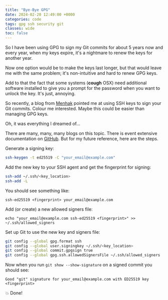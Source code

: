 ```yaml
---
title: "Bye-Bye GPG"
date: 2024-02-20 12:49:00 +0000
categories: code
tags: gpg ssh security git
classes: wide
toc: false
---
```


So I have been using GPG to sign my Git commits for about 5 years now and every year, when my keys expire, it's a nightmare to renew the keys for another year.

Now one option would be to make the keys last longer, but that would leave me with the same problem; it's non-intuitive and hard to renew GPG keys.

Add to that the fact that some systems (**cough** OSX) need additional software installed to give you a prompt for the password when you want to unlock the key.
It's just, annoying.

So recently, a blog from [Menhak](https://code.mendhak.com/wsl2-keepassxc-ssh/) pointed me at using SSH keys to sign your Git commits.
Colour me interested.
Maybe this could be easier than managing GPG keys.

Oh, it was everything I dreamed of...

There are many, many, many blogs on this topic.
There is event extensive documentation on [GitHub](https://docs.github.com/en/authentication/managing-commit-signature-verification/signing-commits).
But for my future reference, here are the steps.

Generate a signing key:
```sh
ssh-keygen -t ed25519 -C "your_email@example.com"
```

Add the new key to your SSH agent and get the fingerprint for signing:
```sh
ssh-add ~/.ssh/<key_location>
ssh-add -L
```

You should see something like:
```
ssh-ed25519 <fingerprint> your_email@example.com
```

Add (or create) a new allowed signers file:
```
echo "your_email@example.com ssh-ed25519 <fingerprint>" >>  ~/.ssh/allowed_signers
```

Set up Git to use the new key and signers file:
```sh
git config --global gpg.format ssh
git config --global user.signingkey ~/.ssh/<key_location>
git config --global commit.gpgsign true
git config --global gpg.ssh.allowedSignersFile ~/.ssh/allowed_signers
```

Now when you run `git show --show-signature` on a signed commit you should see:
```
Good "git" signature for your_email@example.com with ED25519 key <fingerprint>
```

:boom: Done!
